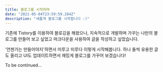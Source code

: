 ```yaml
---
title: 블로그를 시작하며
date: "2021-05-04T23:59:59.284Z"
description: "새롭게 블로그를 시작합니다 :)"
---
```


기존에 Tistory를 이용하여 블로깅을 해왔으나, 지속적으로 개발하며 가꾸는 나만의 블로그를 만들어 보고 싶었고 마크다운을 사용하여 글을 작성하고 싶었습니다.

'언젠가는 만들어야지'하면서 미루고 미루다 이렇게 시작해봅니다. 하나 둘씩 유용한 글도 올리고 UI도 업데이트하면서 재밌게 블로그를 가꾸어 보겠습니다!

To be continued...
